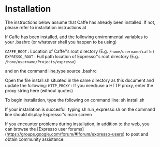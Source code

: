 # Installation

The instructions below assume that Caffe has already been installed. If not, please refer to installation instructions at [](http://val.serc.iisc.ernet.in/expresso/installation.html) 

If Caffe has been installed, add the following environmental variables to your .bashrc (or whatever shell you happen to be using)

`CAFFE_ROOT` : Location of Caffe''s root directory (E.g. `/home/username/caffe`)
`EXPRESSO_ROOT` : Full path location of Expresso''s root directory (E.g. `/home/username/Projects/expresso`)

and on the command line,type
    source .bashrc

Open the file install.sh situated in the same directory as this document and update the following:
`HTTP_PROXY` : If you need/use a HTTP proxy, enter the proxy string here (without quotes)

To begin installation, type the following on command line:
    sh install.sh

If your installation is succesful, typing
    sh run_expresso.sh
on the command line should display Expresso''s main screen

If you encounter problems during installation, in addition to the web, you can browse the [Expresso user forums] (https://groups.google.com/forum/#!forum/expresso-users) to post and obtain community assistance.
